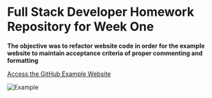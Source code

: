 <h1> Full Stack Developer Homework Repository for Week One </h1>

**The objective was to refactor website code in order for the example website to maintain acceptance criteria of proper commenting and formatting**

[Access the GitHub Example Website](https://oalhadheri.github.io/Homework_02/)

![Example](https://user-images.githubusercontent.com/100745721/164944470-8d8ad07b-5f05-482a-bb6f-67902d45b634.png)
